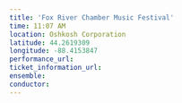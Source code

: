 ```yaml
---
title: 'Fox River Chamber Music Festival'
time: 11:07 AM
location: Oshkosh Corporation
latitude: 44.2619309
longitude: -88.4153847
performance_url: 
ticket_information_url: 
ensemble: 
conductor: 
---
```

